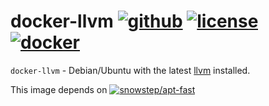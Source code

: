 # docker-llvm [![github][github-repo-image]][github-repo-url] [![license][license-image]][license-url] [![docker][docker-image]][docker-url]

`docker-llvm` - Debian/Ubuntu with the latest [llvm][llvm-url] installed.

This image depends on [![`snowstep/apt-fast`][dockerhub-apt-fast-image]][dockerhub-apt-fast-url]

[docker-image]:https://img.shields.io/docker/v/snowstep/llvm?logo=docker
[docker-url]:https://hub.docker.com/r/snowstep/llvm
[dockerhub-apt-fast-image]:https://img.shields.io/docker/v/snowstep/apt-fast?label=snowstep%2Fapt-fast&logo=docker
[dockerhub-apt-fast-url]:https://hub.docker.com/r/snowstep/apt-fast
[github-repo-image]:https://img.shields.io/badge/github-kei--g%2Fdocker--llvm-brightgreen?logo=github
[github-repo-url]:https://github.com/kei-g/docker-llvm
[license-image]:https://img.shields.io/github/license/kei-g/docker-llvm
[license-url]:https://github.com/kei-g/docker-llvm/blob/main/LICENSE
[llvm-url]:https://llvm.org/
